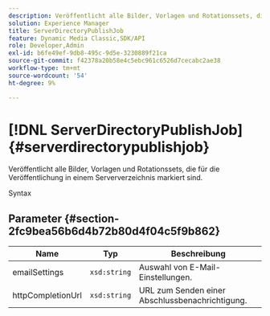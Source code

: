```yaml
---
description: Veröffentlicht alle Bilder, Vorlagen und Rotationssets, die für die Veröffentlichung in einem Serververzeichnis markiert sind.
solution: Experience Manager
title: ServerDirectoryPublishJob
feature: Dynamic Media Classic,SDK/API
role: Developer,Admin
exl-id: b6fe49ef-9db8-495c-9d5e-3230889f21ca
source-git-commit: f42378a20b58e4c5ebc961c6526d7cecabc2ae38
workflow-type: tm+mt
source-wordcount: '54'
ht-degree: 9%

---
```


# [!DNL ServerDirectoryPublishJob]{#serverdirectorypublishjob}

Veröffentlicht alle Bilder, Vorlagen und Rotationssets, die für die Veröffentlichung in einem Serververzeichnis markiert sind.

Syntax

## Parameter {#section-2fc9bea56b6d4b72b80d4f04c5f9b862}

| Name | Typ | Beschreibung |
|---|---|---|
| emailSettings | `xsd:string` | Auswahl von E-Mail-Einstellungen. |
| httpCompletionUrl | `xsd:string` | URL zum Senden einer Abschlussbenachrichtigung. |
